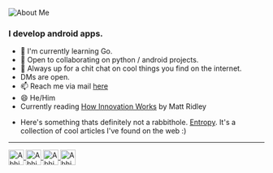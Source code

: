 ![About Me](https://dev-to-uploads.s3.amazonaws.com/i/0qzms0ed41stshsmkfbk.png)
### I develop android apps. 
- 🔭 I'm currently learning Go.
- 👯 Open to collaborating on python / android projects.
- 💬 Always up for a chit chat on cool things you find on the internet. 
- DMs are open.
- 📫 Reach me via mail [here](mailto:abhishek.sankar.in?subject=Hey%20there,%20I%20saw%20you%20on%20Github&body=Hi%20Abhishek,%20I'd%20like%20to%20get%20in%20touch.%20I%20was%20wondering...)
- 😄 He/Him
- Currently reading [How Innovation Works](https://www.amazon.sg/How-Innovation-Works-Flourishes-Freedom/dp/0062916599/ref=sr_1_1?adgrpid=96059465736&dchild=1&hvadid=419840098037&hvdev=c&hvlocphy=2702&hvnetw=g&hvqmt=b&hvrand=2712663246406612264&hvtargid=kwd-10791731&hydadcr=5093_52130&keywords=matt+ridley&qid=1618132571&sr=8-1) by Matt Ridley
<!-- Currently reading [The Selfish Gene](https://www.amazon.com/Selfish-Gene-Anniversary-Landmark-Science-ebook/dp/B01GI5F2FS) by Richard Dawkins-->
<!-- Currently reading [Never Split the Difference](https://www.amazon.in/Never-Split-Difference-Negotiating-Depended-ebook/dp/B014DUR7L2) by Chris Voss-->
<!--Currently reading [Start with Why](https://www.amazon.in/Start-Why-Leaders-Inspire-Everyone/dp/1591846447) by Simon Sinek-->
- Here's something thats definitely not a rabbithole. [Entropy](https://www.notion.so/abhisheks2099/Entropy-c9218f031ad449639d0107697ed3d914). It's a collection of cool articles I've found on the web :) 
 
---
<p align="left">
<a href="https://linkedin.com/in/abhishek-sankar-in" target="blank">
<img align="center" src="https://cdn.jsdelivr.net/npm/simple-icons@3.0.1/icons/linkedin.svg" alt="Abhishek" height="30px" width="30" />
</a>
<a href="https://www.hackerrank.com/nullpointerx00" target="blank">
<img align="center" src="https://cdn.jsdelivr.net/npm/simple-icons@3.0.1/icons/hackerrank.svg" alt="Abhishek" height="30px" width="30" />
</a>  
<a href="https://twitter.com/nullpointxr" target="blank">
<img align="center" src="https://cdn.jsdelivr.net/npm/simple-icons@3.0.1/icons/twitter.svg" alt="Abhishek" height="30px" width="30" />
</a>
<a href="https://instagram.com/nullpointxr" target="blank">
<img align="center" src="https://cdn.jsdelivr.net/npm/simple-icons@3.0.1/icons/instagram.svg" alt="Abhishek" height="30px" width="30" />
</a>
</p>
